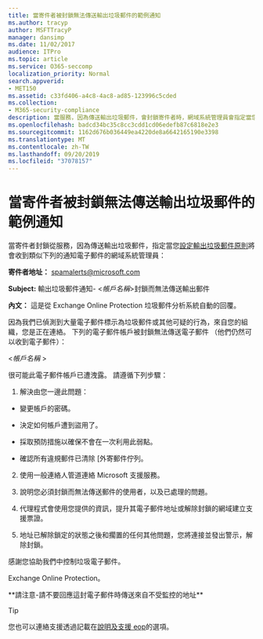 ```yaml
---
title: 當寄件者被封鎖無法傳送輸出垃圾郵件的範例通知
ms.author: tracyp
author: MSFTTracyP
manager: dansimp
ms.date: 11/02/2017
audience: ITPro
ms.topic: article
ms.service: O365-seccomp
localization_priority: Normal
search.appverid:
- MET150
ms.assetid: c33fd406-a4c8-4ac8-ad85-123996c5cded
ms.collection:
- M365-security-compliance
description: 當服務，因為傳送輸出垃圾郵件，會封鎖寄件者時，網域系統管理員會指定當您設定輸出垃圾郵件原則將會收到類似下列的通知電子郵件：
ms.openlocfilehash: badcd34bc35c8cc3cdd1cd06edefb87c6818e2e3
ms.sourcegitcommit: 1162d676b036449ea4220de8a6642165190e3398
ms.translationtype: MT
ms.contentlocale: zh-TW
ms.lasthandoff: 09/20/2019
ms.locfileid: "37078157"
---
```

# <a name="sample-notification-when-a-sender-is-blocked-sending-outbound-spam"></a>當寄件者被封鎖無法傳送輸出垃圾郵件的範例通知

當寄件者封鎖從服務，因為傳送輸出垃圾郵件，指定當您[設定輸出垃圾郵件原則](configure-the-outbound-spam-policy.md)將會收到類似下列的通知電子郵件的網域系統管理員： 
  
 **寄件者地址：** spamalerts@microsoft.com 
  
 **Subject:** 輸出垃圾郵件通知- \<*帳戶名稱*\>封鎖而無法傳送輸出郵件     
  
 **內文：** 這是從 Exchange Online Protection 垃圾郵件分析系統自動的回覆。 
  
因為我們已偵測到大量電子郵件標示為垃圾郵件或其他可疑的行為，來自您的組織，您是正在連絡。 下列的電子郵件帳戶被封鎖無法傳送電子郵件 （他們仍然可以收到電子郵件）：
  
\<*帳戶名稱*  \> 
  
很可能此電子郵件帳戶已遭洩露。 請遵循下列步驟：
  
1. 解決由您一邊此問題：
    
  - 變更帳戶的密碼。
    
  - 決定如何帳戶遭到盜用了。
    
  - 採取預防措施以確保不會在一次利用此弱點。
    
  - 確認所有違規郵件已清除 [外寄郵件佇列。
    
2. 使用一般連絡人管道連絡 Microsoft 支援服務。
    
3. 說明您必須封鎖而無法傳送郵件的使用者，以及已處理的問題。
    
4. 代理程式會使用您提供的資訊，提升其電子郵件地址或解除封鎖的網域建立支援票證。
    
5. 地址已解除鎖定的狀態之後和擱置的任何其他問題，您將連接並發出警示，解除封鎖。
    
感謝您協助我們中控制垃圾電子郵件。
  
Exchange Online Protection。
  
\*\*請注意-請不要回應這封電子郵件時傳送來自不受監控的地址\*\*
  
> [!TIP]
> 您也可以連絡支援透過記載在[說明及支援 eop](help-and-support-for-eop.md)的選項。 
  

